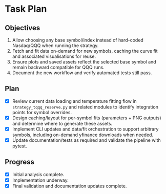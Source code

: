 # Task Plan

## Objectives
1. Allow choosing any base symbol/index instead of hard-coded Nasdaq/QQQ when running the strategy.
2. Fetch and fit data on-demand for new symbols, caching the curve fit and associated visualisations for reuse.
3. Ensure plots and saved assets reflect the selected base symbol and remain backward compatible for QQQ runs.
4. Document the new workflow and verify automated tests still pass.

## Plan
- [x] Review current data loading and temperature fitting flow in `strategy_tqqq_reserve.py` and related modules to identify integration points for symbol overrides.
- [x] Design caching/layout for per-symbol fits (parameters + PNG outputs) and determine where to generate these assets.
- [x] Implement CLI updates and data/fit orchestration to support arbitrary symbols, including on-demand yfinance downloads when needed.
- [x] Update documentation/tests as required and validate the pipeline with pytest.

## Progress
- [x] Initial analysis complete.
- [x] Implementation underway.
- [x] Final validation and documentation updates complete.
